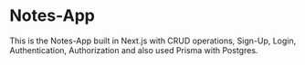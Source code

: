 # Notes-App

This is the Notes-App built in Next.js with CRUD operations, Sign-Up, Login, Authentication, Authorization and also used Prisma with Postgres.
